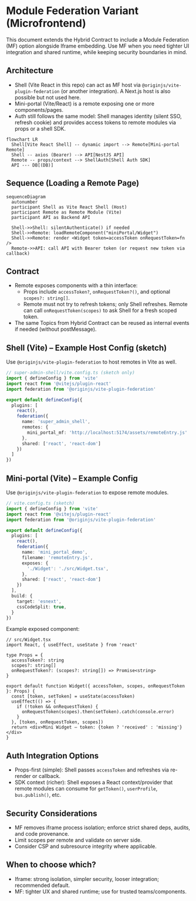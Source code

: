 # Module Federation Variant (Microfrontend)

This document extends the Hybrid Contract to include a Module Federation (MF) option alongside Iframe embedding. Use MF when you need tighter UI integration and shared runtime, while keeping security boundaries in mind.

## Architecture

- Shell (Vite React in this repo) can act as MF host via `@originjs/vite-plugin-federation` (or another integration). A Next.js host is also possible but not used here.
- Mini-portal (Vite/React) is a remote exposing one or more components/pages.
- Auth still follows the same model: Shell manages identity (silent SSO, refresh cookie) and provides access tokens to remote modules via props or a shell SDK.

```mermaid
flowchart LR
  Shell[Vite React Shell] -- dynamic import --> Remote[Mini-portal Remote]
  Shell -- axios (Bearer) --> API[NestJS API]
  Remote -- props/context --> ShellAuth[Shell Auth SDK]
  API --- DB[(DB)]
```

## Sequence (Loading a Remote Page)

```mermaid
sequenceDiagram
  autonumber
  participant Shell as Vite React Shell (Host)
  participant Remote as Remote Module (Vite)
  participant API as Backend API

  Shell->>Shell: silentAuthenticate() if needed
  Shell->>Remote: loadRemoteComponent("miniPortal/Widget")
  Shell->>Remote: render <Widget token=accessToken onRequestToken=fn />
  Remote->>API: call API with Bearer token (or request new token via callback)
```

## Contract

- Remote exposes components with a thin interface:
  - Props include `accessToken?`, `onRequestToken?()`, and optional `scopes?: string[]`.
  - Remote must not try to refresh tokens; only Shell refreshes. Remote can call `onRequestToken(scopes)` to ask Shell for a fresh scoped token.
- The same Topics from Hybrid Contract can be reused as internal events if needed (without postMessage).

## Shell (Vite) – Example Host Config (sketch)

Use `@originjs/vite-plugin-federation` to host remotes in Vite as well.

```ts
// super-admin-shell/vite.config.ts (sketch only)
import { defineConfig } from 'vite'
import react from '@vitejs/plugin-react'
import federation from '@originjs/vite-plugin-federation'

export default defineConfig({
  plugins: [
    react(),
    federation({
      name: 'super_admin_shell',
      remotes: {
        mini_portal_mf: 'http://localhost:5174/assets/remoteEntry.js'
      },
      shared: ['react', 'react-dom']
    })
  ]
})
```

## Mini-portal (Vite) – Example Config

Use `@originjs/vite-plugin-federation` to expose remote modules.

```ts
// vite.config.ts (sketch)
import { defineConfig } from 'vite'
import react from '@vitejs/plugin-react'
import federation from '@originjs/vite-plugin-federation'

export default defineConfig({
  plugins: [
    react(),
    federation({
      name: 'mini_portal_demo',
      filename: 'remoteEntry.js',
      exposes: {
        './Widget': './src/Widget.tsx',
      },
      shared: ['react', 'react-dom']
    })
  ],
  build: {
    target: 'esnext',
    cssCodeSplit: true,
  }
})
```

Example exposed component:
```tsx
// src/Widget.tsx
import React, { useEffect, useState } from 'react'

type Props = {
  accessToken?: string
  scopes?: string[]
  onRequestToken?: (scopes?: string[]) => Promise<string>
}

export default function Widget({ accessToken, scopes, onRequestToken }: Props) {
  const [token, setToken] = useState(accessToken)
  useEffect(() => {
    if (!token && onRequestToken) {
      onRequestToken(scopes).then(setToken).catch(console.error)
    }
  }, [token, onRequestToken, scopes])
  return <div>Mini Widget — token: {token ? 'received' : 'missing'}</div>
}
```

## Auth Integration Options

- Props-first (simple): Shell passes `accessToken` and refreshes via re-render or callback.
- SDK context (richer): Shell exposes a React context/provider that remote modules can consume for `getToken()`, `userProfile`, `bus.publish()`, etc.

## Security Considerations

- MF removes iframe process isolation; enforce strict shared deps, audits, and code provenance.
- Limit scopes per remote and validate on server side.
- Consider CSP and subresource integrity where applicable.

## When to choose which?

- Iframe: strong isolation, simpler security, looser integration; recommended default.
- MF: tighter UX and shared runtime; use for trusted teams/components.
